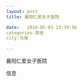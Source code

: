 ```yaml
--- 
layout: post 
title: 襄阳仁爱女子医院

date:   2016-05-03 13:39:56 
categories:其他  
city:乌海
  
--- 
```

   
襄阳仁爱女子医院

信息

